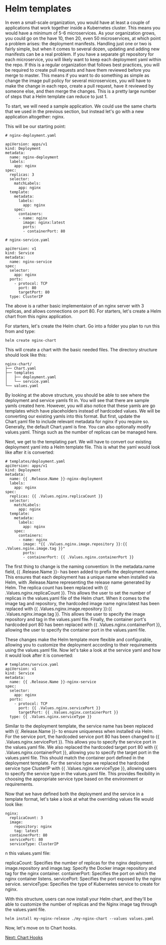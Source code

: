 # Helm templates

In even a small-scale organization, you would have at least a couple of applications that work together inside a Kubernetes cluster. This means you would have a minimum of 5-6 microservices. As your organization grows, you could go on the have 10, then 20, even 50 microservices, at which point a problem arises: the deployment manifests. Handling just one or two is fairly simple, but when it comes to several dozen, updating and adding new manifests can be a real problem. If you have a separate git repository for each microservice, you will likely want to keep each deployment yaml within the repo. If this is a regular organization that follows best practices, you will be required to create pull requests and have them reviewed before you merge to master. This means if you want to do something as simple as change the image pull policy for several microservices, you will have to make the change in each repo, create a pull request, have it reviewed by someone else, and then merge the changes. This is a pretty large number of steps that a Helm template can reduce to just 1.

To start, we will need a sample application. We could use the same charts that we used in the previous section, but instead let's go with a new application altogether: nginx.

This will be our starting point:

```
# nginx-deployment.yaml

apiVersion: apps/v1
kind: Deployment
metadata:
  name: nginx-deployment
  labels:
    app: nginx
spec:
  replicas: 3
  selector:
    matchLabels:
      app: nginx
  template:
    metadata:
      labels:
        app: nginx
    spec:
      containers:
      - name: nginx
        image: nginx:latest
        ports:
        - containerPort: 80
```

```
# nginx-service.yaml

apiVersion: v1
kind: Service
metadata:
  name: nginx-service
spec:
  selector:
    app: nginx
  ports:
    - protocol: TCP
      port: 80
      targetPort: 80
  type: ClusterIP
```

The above is a rather basic implementaion of an nginx server with 3 replicas, and allows connections on port 80. For starters, let's create a Helm chart from this nginx application.

For starters, let's create the Helm chart. Go into a folder you plan to run this from and type:

```
helm create nginx-chart
```

This will create a chart with the basic needed files. The directory structure should look like this:

```
nginx-chart/
├── Chart.yaml
├── templates
│   ├── deployment.yaml
│   └── service.yaml
└── values.yaml
```

By looking at the above structure, you should be able to see where the deployment and service yamls fit in. You will see that there are sample yamls created here. However, you will also notice that these yamls are go templates which have placeholders instead of hardcoded values. We will be converting our existing yamls into this format. But first, update the Chart.yaml file to include relevant metadata for nginx if you require so. Generally, the default Chart.yaml is fine. You can also optionally modify values.yaml. Things such as the number of replicas can be managed here.

Next, we get to the templating part. We will have to convert our existing deployment yaml into a Helm template file. This is what the yaml would look like after it is converted:

```
# templates/deployment.yaml
apiVersion: apps/v1
kind: Deployment
metadata:
  name: {{ .Release.Name }}-nginx-deployment
  labels:
    app: nginx
spec:
  replicas: {{ .Values.nginx.replicaCount }}
  selector:
    matchLabels:
      app: nginx
  template:
    metadata:
      labels:
        app: nginx
    spec:
      containers:
      - name: nginx
        image: "{{ .Values.nginx.image.repository }}:{{ .Values.nginx.image.tag }}"
        ports:
        - containerPort: {{ .Values.nginx.containerPort }}
```

The first thing to change is the naming convention: In the metadata.name field, {{ .Release.Name }}- has been added to prefix the deployment name. This ensures that each deployment has a unique name when installed via Helm, with .Release.Name representing the release name generated by Helm. The replica count has been replaced with {{ .Values.nginx.replicaCount }}. This allows the user to set the number of replicas in the values.yaml file of the Helm chart. When it comes to the image tag and repository, the hardcoded image name nginx:latest has been replaced with {{ .Values.nginx.image.repository }}:{{ .Values.nginx.image.tag }}. This allows the user to specify the image repository and tag in the values.yaml file. Finally, the container port's hardcoded port 80 has been replaced with {{ .Values.nginx.containerPort }}, allowing the user to specify the container port in the values.yaml file.

These changes make the Helm template more flexible and configurable, allowing you to customize the deployment according to their requirements using the values.yaml file. Now let's take a look at the service yaml and how it would look after it is converted:

```
# templates/service.yaml
apiVersion: v1
kind: Service
metadata:
  name: {{ .Release.Name }}-nginx-service
spec:
  selector:
    app: nginx
  ports:
    - protocol: TCP
      port: {{ .Values.nginx.servicePort }}
      targetPort: {{ .Values.nginx.containerPort }}
  type: {{ .Values.nginx.serviceType }}

```

Similar to the deployment template, the service name has been replaced with {{ .Release.Name }}- to ensure uniqueness when installed via Helm. For the service port, the hardcoded service port 80 has been changed to {{ .Values.nginx.servicePort }}. This allows you to specify the service port in the values.yaml file. We also replaced the hardcoded target port 80 with {{ .Values.nginx.containerPort }}, allowing you to specify the target port in the values.yaml file. This should match the container port defined in the deployment template. For the service type we replaced the hardcoded service type ClusterIP with {{ .Values.nginx.serviceType }}, allowing users to specify the service type in the values.yaml file. This provides flexibility in choosing the appropriate service type based on the environment or requirements.

Now that we have defined both the deployment and the service in a template format, let's take a look at what the overriding values file would look like:

```
nginx:
  replicaCount: 3
  image:
    repository: nginx
    tag: latest
  containerPort: 80
  servicePort: 80
  serviceType: ClusterIP
```

n this values.yaml file:

replicaCount: Specifies the number of replicas for the nginx deployment.
image.repository and image.tag: Specify the Docker image repository and tag for the nginx container.
containerPort: Specifies the port on which the nginx container listens.
servicePort: Specifies the port exposed by the nginx service.
serviceType: Specifies the type of Kubernetes service to create for nginx.

With this structure, users can now install your Helm chart, and they'll be able to customize the number of replicas and the Nginx image tag through the values.yaml file.

```
helm install my-nginx-release ./my-nginx-chart --values values.yaml
```

Now, let's move on to Chart hooks.

[Next: Chart Hooks](chart-hooks.md)